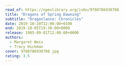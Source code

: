 ```yaml
---
read_of: https://openlibrary.org/isbn/9780786930708
title: "Dragons of Spring Dawning"
subtitle: "Dragonlance: Chronicles"
date: 2019-10-20T12:00:00+0100
end: 2019-10-05T19:30:00+0000
release: 1985-09-01T12:00:00+0000
authors:
  - Margaret Weis
  - Tracy Hickman
cover: 9780786930708.jpg
rating: 3.5
---
```


